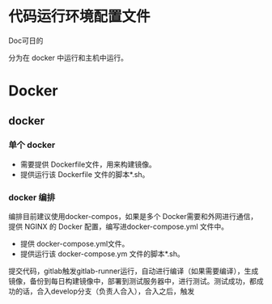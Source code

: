 # 代码运行环境配置文件

Doc可日的

分为在 docker 中运行和主机中运行。

# Docker

## docker

### 单个 docker

* 需要提供 Dockerfile文件，用来构建镜像。
* 提供运行该 Dockerfile 文件的脚本\*.sh。

### docker 编排

编排目前建议使用docker-compos，如果是多个 Docker需要和外网进行通信，提供 NGINX 的 Docker 配置，编写进docker-compose.yml 文件中。

* 提供 docker-compose.yml文件。
* 提供运行该 docker-compose.ym 文件的脚本\*.sh。

提交代码，gitlab触发gitlab-runner运行，自动进行编译（如果需要编译），生成镜像，备份到每日构建镜像中，部署到测试服务器中，进行测试。测试成功，都成功的话，合入develop分支（负责人合入），合入之后，触发

